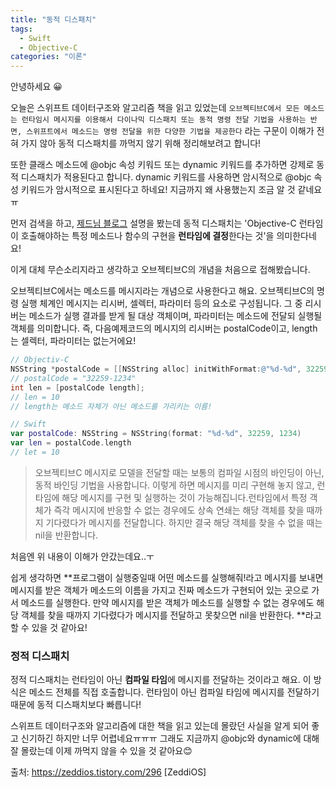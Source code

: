 ```yaml
---
title: "동적 디스패치"
tags:
  - Swift
  - Objective-C
categories: "이론"
---
```




안녕하세요 😀 

오늘은 스위프트 데이터구조와 알고리즘 책을 읽고 있었는데 `오브젝티브C에서 모든 메소드는 런타임시 메시지를 이용해서 다이나믹 디스패치 또는 동적 명령 전달 기법을 사용하는 반면, 스위프트에서 메소드는 명령 전달을 위한 다양한 기법을 제공한다` 라는 구문이 이해가 전혀 가지 않아 동적 디스패치를 까먹지 않기 위해 정리해보려고 합니다!

또한 클래스 메소드에 @objc 속성 키워드 또는 dynamic 키워드를 추가하면 강제로 동적 디스패치가 적용된다고 합니다. dynamic 키워드를 사용하면 암시적으로 @objc 속성 키워드가 암시적으로 표시된다고 하네요! 지금까지 왜 사용했는지 조금 알 것 같네요ㅠ

먼저 검색을 하고, [제드님 블로그](https://zeddios.tistory.com/296) 설명을 봤는데 동적 디스패치는 'Objective-C 런타임이 호출해야하는 특정 메소드나 함수의 구현을 **런타임에 결정**한다는 것'을 의미한다네요!

이게 대체 무슨소리지라고 생각하고 오브젝티브C의 개념을 처음으로 접해봤습니다.

오브젝티브C에서는 메소드를 메시지라는 개념으로 사용한다고 해요. 오브젝티브C의 명령 실행 체계인 메시지는 리시버, 셀렉터, 파라미터 등의 요소로 구성됩니다. 그 중 리시버는 메소드가 실행 결과를 받게 될 대상 객체이며, 파라미터는 메소드에 전달되 실행될 객체를 의미합니다. 즉, 다음예제코드의 메시지의 리시버는 postalCode이고, length는 셀렉터, 파라미터는 없는거에요!



```objective-c
// Objectiv-C
NSString *postalCode = [[NSString alloc] initWithFormat:@"%d-%d", 32259, 1234];
// postalCode = "32259-1234"
int len = [postalCode length];
// len = 10
// length는 메소드 자체가 아닌 메소드를 가리키는 이름!
```



```swift
// Swift
var postalCode: NSString = NSString(format: "%d-%d", 32259, 1234)
var len = postalCode.length
// let = 10
```



> 오브젝티브C 메시지로 모델을 전달할 때는 보통의 컴파일 시점의 바인딩이 아닌, 동적 바인딩 기법을 사용합니다. 이렇게 하면 메시지를 미리 구현해 놓지 않고, 런타임에 해당 메시지를 구현 및 실행하는 것이 가능해집니다.런타임에서 특정 객체가 즉각 메시지에 반응할 수 없는 경우에도 상속 연쇄는 해당 객체를 찾을 때까지 기다렸다가 메시지를 전달합니다. 하지만 결국 해당 객체를 찾을 수 없을 때는 nil을 반환합니다.

처음엔 위 내용이 이해가 안갔는데요..ㅜ

쉽게 생각하면 **프로그램이 실행중일때 어떤 메소드를 실행해줘!라고 메시지를 보내면 메시지를 받은 객체가 메소드의 이름을 가지고 진짜 메소드가 구현되어 있는 곳으로 가서 메소드를 실행한다. 만약 메시지를 받은 객체가 메소드를 실행할 수 없는 경우에도 해당 객체를 찾을 때까지 기다렸다가 메시지를 전달하고 못찾으면 nil을 반환한다. **라고 할 수 있을 것 같아요!



### 정적 디스패치

정적 디스패치는 런타임이 아닌 **컴파일 타임**에 메시지를 전달하는 것이라고 해요. 이 방식은 메소드 전체를 직접 호출합니다. 런타임이 아닌 컴파일 타임에 메시지를 전달하기 때문에 동적 디스패치보다 빠릅니다! 



스위프트 데이터구조와 알고리즘에 대한 책을 읽고 있는데 몰랐던 사실을 알게 되어 좋고 신기하긴 하지만 너무 어렵네요ㅠㅠㅠ 그래도 지금까지 @objc와 dynamic에 대해 잘 몰랐는데 이제 까먹지 않을 수 있을 것 같아요😊

출처: https://zeddios.tistory.com/296 [ZeddiOS]